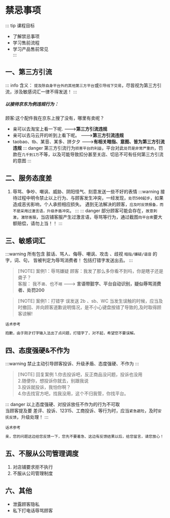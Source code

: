 # 禁忌事项
::: tip 课程目标
* 了解禁忌事项<br>
* 学习售前流程<br>
* 学习产品售前常见<br>
:::



## 一、第三方引流
::: info 含义：
`提及除自身平台外的其他第三方平台`或`引导线下交易`，尽皆视为第三方引流，涉及敏感词汇一律不得发送！
:::

##### 以接待京东为例违规行为： 
顾客:这个配件我在京东上搜了没有，哪里有卖呢？
- 亲可以去淘宝上看一下呢.    --->**第三方引流违规**
- 亲可以去马云开的听到上看下呢。   --->**第三方引流违规**
- taobao、tb、某音、某多、拼夕夕     --->**有相关暗指、意图、皆为第三方引流违规**
::: danger
第三方引流行为`损害平台的利益`，平台对此`处罚是非常严重的`，罚款在`几千到1万`不等，以及可能导致扣分甚至关店、切忌不可有任何第三方引流的意图
:::


## 二、服务态度差
1. 辱骂、争吵、嘲讽、威胁、阴阳怪气、刻意发送一些不好的表情
:::warning
接待过程中明令禁止以上行为、与顾客发生冲突，一经发现，`处罚500起步`，如果造成恶劣影响，个人承担相应损失。
遇到无法解决的顾客，`应及时反馈报备，而不是采用过激言语，升级矛盾冲突`。
:::
::: danger
部分顾客可能会存在，`故意刺激`，`激怒客服`，当店铺客服产生过激言语，辱骂等行为，通过截图`向平台索`要大额赔偿，请勿上当！！
:::

## 三、敏感词汇
:::warning
所有包含  脏话、骂人、侮辱、嘲讽、攻击  、歧视    `暗指/嫌疑/谐音`    的字，词、句，
皆被判定为辱骂消费者！  包括打错字发送出去。
:::
> [!NOTE] 案例1：辱骂嫌疑
>顾客：我发了那么多你看不到吗，你是瞎子还是聋子？ <br>
>客服： 我不`聋`、也不`瞎`     ---> **言语带脏字、平台自动识别，疑似辱骂消费者、处罚200**



> [!NOTE] 案例1：打错字
>误发送  2b 、sb、WC
>当发生误触的时候，应当及时撤回、并向顾客道歉说明情况，是不小心键盘按错了导致的,及时取得顾客谅解!<br>

`话术参考`
```c# 
抱歉，由于刚才打字输入法出了点问题，打错字了，对不起，希望您不要误解。
```

## 四、态度强硬&不作为
:::warning
禁止主动引导顾客投诉、升级矛盾、态度强硬、不作为
:::
> [!NOTE] 回复案例
1.你去投诉吧，反正商品没问题，投诉也没用<br>
2.随便你，想投诉你就去，别跟我说<br>
3.投诉就投诉，我怕你啊？<br>
4.你去找官方吧，找我没用，这个不归我管，你找平台。<br>

::: danger
以上态度强硬、对投诉放任不作为的行为不可取<br>
当顾客提及要 差评、投诉、12315、工商投诉、等行为时，应当`紧急避险`，及时`安抚反馈`，升级处理！
:::

`话术参考`
```c#
亲，您的问题这边给您反馈一下，您先不要着急、这边有反馈结果以后，给您留言，请您放心！
```

## 五、不服从公司管理调度
1. 对店铺要求拒不执行
2. 不服从公司管理制度

## 六、其他
- 泄露顾客隐私
- 私下打电话辱骂顾客